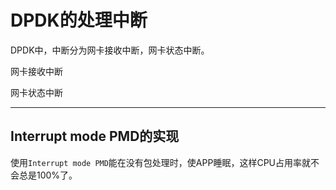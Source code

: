 # DPDK的处理中断

DPDK中，中断分为网卡接收中断，网卡状态中断。

网卡接收中断

网卡状态中断

--------------------

## Interrupt mode PMD的实现

使用`Interrupt mode PMD`能在没有包处理时，使APP睡眠，这样CPU占用率就不会总是100%了。

